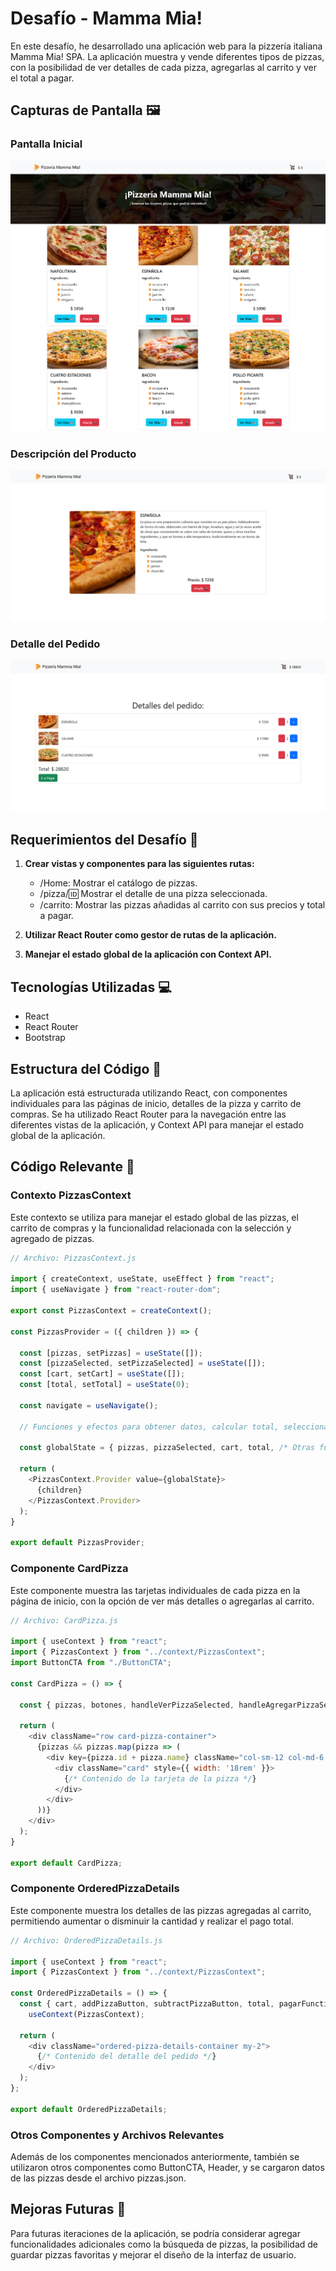 # Desafío - Mamma Mia!

En este desafío, he desarrollado una aplicación web para la pizzería italiana Mamma Mia! SPA. La aplicación muestra y vende diferentes tipos de pizzas, con la posibilidad de ver detalles de cada pizza, agregarlas al carrito y ver el total a pagar.

## Capturas de Pantalla 🖼️

### Pantalla Inicial
![Pantalla Inicial](./screenshot.png)

### Descripción del Producto
![Descripción del Producto](./screenshot-pizza.png)

### Detalle del Pedido
![Detalle del Pedido](./screenshot-cart.png)

## Requerimientos del Desafío 🎯

1. **Crear vistas y componentes para las siguientes rutas:**
   - /Home: Mostrar el catálogo de pizzas.
   - /pizza/:id: Mostrar el detalle de una pizza seleccionada.
   - /carrito: Mostrar las pizzas añadidas al carrito con sus precios y total a pagar.

2. **Utilizar React Router como gestor de rutas de la aplicación.**

3. **Manejar el estado global de la aplicación con Context API.**

## Tecnologías Utilizadas 💻

- React
- React Router
- Bootstrap

## Estructura del Código 🧱

La aplicación está estructurada utilizando React, con componentes individuales para las páginas de inicio, detalles de la pizza y carrito de compras. Se ha utilizado React Router para la navegación entre las diferentes vistas de la aplicación, y Context API para manejar el estado global de la aplicación.

## Código Relevante 🧩

### Contexto PizzasContext

Este contexto se utiliza para manejar el estado global de las pizzas, el carrito de compras y la funcionalidad relacionada con la selección y agregado de pizzas.

```javascript
// Archivo: PizzasContext.js

import { createContext, useState, useEffect } from "react";
import { useNavigate } from "react-router-dom";

export const PizzasContext = createContext();

const PizzasProvider = ({ children }) => {

  const [pizzas, setPizzas] = useState([]);
  const [pizzaSelected, setPizzaSelected] = useState([]);
  const [cart, setCart] = useState([]);
  const [total, setTotal] = useState(0);

  const navigate = useNavigate();

  // Funciones y efectos para obtener datos, calcular total, seleccionar y agregar pizzas al carrito

  const globalState = { pizzas, pizzaSelected, cart, total, /* Otras funciones y estados relevantes */ };

  return (
    <PizzasContext.Provider value={globalState}>
      {children}
    </PizzasContext.Provider>
  );
}

export default PizzasProvider;
```

### Componente CardPizza

Este componente muestra las tarjetas individuales de cada pizza en la página de inicio, con la opción de ver más detalles o agregarlas al carrito.

```javascript
// Archivo: CardPizza.js

import { useContext } from "react";
import { PizzasContext } from "../context/PizzasContext";
import ButtonCTA from "./ButtonCTA";

const CardPizza = () => {

  const { pizzas, botones, handleVerPizzaSelected, handleAgregarPizzaSelected } = useContext(PizzasContext);

  return (
    <div className="row card-pizza-container">
      {pizzas && pizzas.map(pizza => (
        <div key={pizza.id + pizza.name} className="col-sm-12 col-md-6 col-lg-4 d-flex justify-content-center my-2">
          <div className="card" style={{ width: '18rem' }}>
            {/* Contenido de la tarjeta de la pizza */}
          </div>
        </div>
      ))}
    </div>
  );
}

export default CardPizza;
```

### Componente OrderedPizzaDetails

Este componente muestra los detalles de las pizzas agregadas al carrito, permitiendo aumentar o disminuir la cantidad y realizar el pago total.

```javascript
// Archivo: OrderedPizzaDetails.js

import { useContext } from "react";
import { PizzasContext } from "../context/PizzasContext";

const OrderedPizzaDetails = () => {
  const { cart, addPizzaButton, subtractPizzaButton, total, pagarFunction } =
    useContext(PizzasContext);

  return (
    <div className="ordered-pizza-details-container my-2">
      {/* Contenido del detalle del pedido */}
    </div>
  );
};

export default OrderedPizzaDetails;
```

### Otros Componentes y Archivos Relevantes

Además de los componentes mencionados anteriormente, también se utilizaron otros componentes como ButtonCTA, Header, y se cargaron datos de las pizzas desde el archivo pizzas.json.

## Mejoras Futuras 🚀

Para futuras iteraciones de la aplicación, se podría considerar agregar funcionalidades adicionales como la búsqueda de pizzas, la posibilidad de guardar pizzas favoritas y mejorar el diseño de la interfaz de usuario.